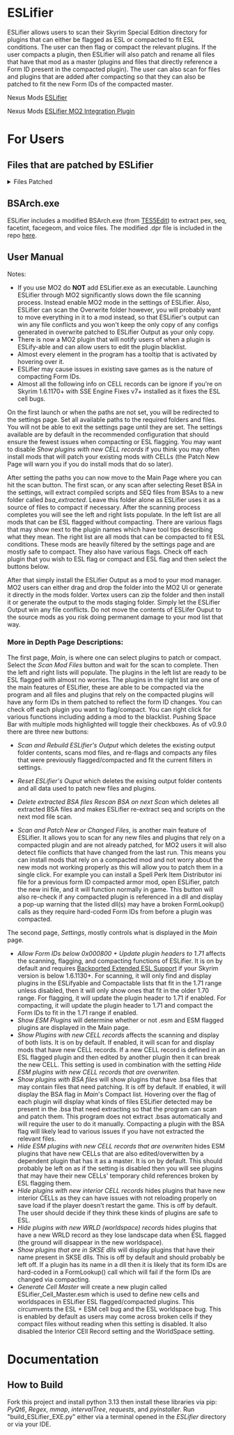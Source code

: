 # ESLifier
ESLifier allows users to scan their Skyrim Special Edition directory for plugins that can either be flagged as ESL or compacted to fit ESL conditions. The user can then flag or compact the relevant plugins.
If the user compacts a plugin, then ESLifier will also patch and rename all files that have that mod as a master (plugins and files that directly reference a Form ID present in the compacted plugin). The user can also
scan for files and plugins that are added after compacting so that they can also be patched to fit the new Form IDs of the compacted master.

Nexus Mods [ESLifier](https://www.nexusmods.com/skyrimspecialedition/mods/145168)

Nexus Mods [ESLifier MO2 Integration Plugin](https://www.nexusmods.com/skyrimspecialedition/mods/126298)
  
# For Users
## Files that are patched by ESLifier
<details>
  <summary>Files Patched</summary>
  
  <details>
    <summary>.INI Files</summary>
    
    AutoBody
    Base Object Swapper
    Completionist
    Description Framework
    DtryKeyUtil
    ENB Lights for Effect Shaders
    Experience
    Form List Manipulator
    Item Property Manipulator
    Keyword Item Distributor
    KreatE (with caveats)
    Leveled List Object Swapper
    Light Placer
    Music Type Distributor
    NPCs Use Potions
    Payload Interpreter
    Poise Breaker
    Seasons of Skyrim
    SkyPatcher
    Spell Perk Item Distributor
    TrueHUD
    Valhalla Combat
    Various States of Undress
  </details>

  <details>
    <summary>.JSON Files</summary>

    Alternate Perspective
    CaptiveFollowers
    CoMAP
    Creature Framework
    Custom Skills Framework (old format CustomSkill.<name>.config.txt supported)
    Dress Up Lover's NPC Outfit Changer
    dse-display-model
    Dynamic Armor Variants
    Dynamic Key Activation Framework NG
    Dynamic String Distributor
    Generic Synthesis Patcher (GSP)
    Immersive Equipment Display
    Immersive Hair Growth and Styling
    Inte's Devious Devices - Equip
    Inte's Skyrim - Utility Mod
    Inventory Injector
    Magic Fixes and Tweaks SKSE
    MCM Helper
    OBody NG
    Open Animation Replacer
    OStim Standalone
    PapyrusUtil's StorageDataUtil
    Player Equipment Manager
    Race Compatibility SKSE
    Rain Extinguished Fires
    Skyrim Unbound
    SL Config/Expressions/Animations
    SL Scaler
    Sleep In Lingerie
    Smart Harvest Auto NG AutoLoot
    Sound Record Distributor
    Spell Organizer
    Spell Research
  </details>

  <details>
    <summary>.TOML Files</summary>
      
    Actor Value Generator
    Dynamic Animation Casting
    Loki Poise
    Precision
    True Directional Movement
    YATSM - Yet Another Soul Trap Manager
  </details>

  <details>
    <summary>Other Types</summary>
    
      - .pex: Compiled script files
      - _conditions.txt: Dynamic Animation Replacer
      - _srd.: Sound Record Distributor
      - .jslot: Racemenu Presets
      - facegeom's .nif: Texture paths in face mesh files
      - voice, facetint, facegeom: The names of these files are patched
      - .seq: SEQ files

  </details>
</details>

## BSArch.exe
ESLifier includes a modified BSArch.exe (from [TES5Edit](https://github.com/TES5Edit/TES5Edit/tree/master/Tools/BSArchive)) to extract pex, seq, facetint, facegeom, and voice files. The modified .dpr file is included in the repo [here](https://github.com/MaskPlague/ESLifier/blob/main/bsarch/BSArch.dpr).

## User Manual
Notes:
- If you use MO2 do **NOT** add ESLifier.exe as an executable. Launching ESLifier through MO2 significantly slows down the file scanning process. Instead enable MO2 mode in the settings of ESLifier. Also, ESLifier can scan the Overwrite folder however, you will probably want to move everything in it to a mod instead, so that ESLifier's output can win any file conflicts and you won't keep the only copy of any configs generated in overwrite patched to ESLifier Output as your only copy.
- There is now a MO2 plugin that will notify users of when a plugin is ESLify-able and can allow users to edit the plugin blacklist.
- Almost every element in the program has a tooltip that is activated by hovering over it.
- ESLifier may cause issues in existing save games as is the nature of compacting Form IDs.
- Almost all the following info on CELL records can be ignore if you're on Skyrim 1.6.1170+ with SSE Engine Fixes v7+ installed as it fixes the ESL cell bugs.

On the first launch or when the paths are not set, you will be redirected to the settings page. Set all available paths to the required folders and files. You will not be able to exit the settings page until they are set. The settings available are by default in the recommended configuration that should ensure the fewest issues when compacting or ESL flagging. You may want to disable _Show plugins with new CELL records_ if you think you may often install mods that will patch your existing mods with CELLs (the Patch New Page will warn you if you do install mods that do so later).

After setting the paths you can now move to the Main Page where you can hit the scan button. The first scan, or any scan after selecting Reset BSA in the settings, will extract compiled scripts and SEQ files from BSAs to a new folder called _bsa_extracted_. Leave this folder alone as ESLifier uses it as a source of files to compact if necessary. After the scanning process completes you will see the left and right lists populate. In the left list are all mods that can be ESL flagged without compacting. There are various flags that may show next to the plugin names which have tool tips describing what they mean. The right list are all mods that can be compacted to fit ESL conditions. These mods are heavily filtered by the settings page and are mostly safe to compact. They also have various flags. Check off each plugin that you wish to ESL flag or compact and ESL flag and then select the buttons below.

After that simply install the ESLifier Output as a mod to your mod manager. MO2 users can either drag and drop the folder into the MO2 UI or generate it directly in the mods folder. Vortex users can zip the folder and then install it or generate the output to the mods staging folder. Simply let the ESLifier Output win any file conflicts. Do not move the contents of ESLifer Ouput to the source mods as you risk doing permanent damage to your mod list that way.

### More in Depth Page Descriptions:

The first page, _Main_, is where one can select plugins to patch or compact. Select the _Scan Mod Files_ button and wait for the scan to complete. Then the left and right lists will populate. The plugins in the left list are ready to be ESL flagged with almost no worries. The plugins in the right list are one of the main features of ESLifier, these are able to be compacted via the program and all files and plugins that rely on the compacted plugins will have any form IDs in them patched to reflect the form ID changes. You can check off each plugin you want to flag/compact. You can right click for various functions including adding a mod to the blacklist. Pushing Space Bar with multiple mods highlighted will toggle their checkboxes.
As of v0.9.0 there are three new buttons:
- _Scan and Rebuild ESLifier's Output_ which deletes the existing output folder contents, scans mod files, and re-flags and compacts any files that were previously flagged/compacted and fit the current filters in settings.
- _Reset ESLifier's Ouput_ which deletes the exising output folder contents and all data used to patch new files and plugins.
- _Delete extracted BSA files Rescan BSA on next Scan_ which deletes all extracted BSA files and makes ESLifier re-extract seq and scripts on the next mod file scan.

- _Scan and Patch New or Changed Files_, is another main feature of ESLifier. It allows you to scan for any new files and plugins that rely on a compacted plugin and are not already patched, for MO2 users it will also detect file conflicts that have changed from the last run. This means you can install mods that rely on a compacted mod and not worry about the new mods not working properly as this will allow you to patch them in a single click. For example you can install a Spell Perk Item Distributor ini file for a previous form ID compacted armor mod, open ESLifier, patch the new ini file, and it will function normally in game. This button will also re-check if any compacted plugin is referenced in a dll and display a pop-up warning that the listed dll(s) may have a broken FormLookup() calls as they require hard-coded Form IDs from before a plugin was compacted.

The second page, _Settings_, mostly controls what is displayed in the _Main_ page.
- _Allow Form IDs below 0x000800 + Update plugin headers to 1.71_ affects the scanning, flagging, and compacting functions of ESLifier. It is on by default and requires [Backported Extended ESL Support](https://www.nexusmods.com/skyrimspecialedition/mods/106441) if your Skyrim version is below 1.6.1130+. For scanning, it will only find and display plugins in the ESLifyable and Compactable lists that fit in the 1.71 range unless disabled, then it will only show ones that fit in the older 1.70 range. For flagging, it will update the plugin header to 1.71 if enabled. For compacting, it will update the plugin header to 1.71 and compact the Form IDs to fit in the 1.71 range if enabled.
- _Show ESM Plugins_ will determine whether or not .esm and ESM flagged plugins are displayed in the Main page.
- _Show Plugins with new CELL records_ affects the scanning and display of both lists. It is on by default. If enabled, it will scan for and display mods that have new CELL records. If a new CELL record is defined in an ESL flagged plugin and then edited by another plugin then it can break the new CELL. This setting is used in combination with the setting _Hide ESM plugins with new CELL records that are overwriten_.
- _Show plugins with BSA files_ will show plugins that have .bsa files that may contain files that need patching. It is off by default. If enabled, it will display the BSA flag in _Main_'s Compact list. Hovering over the flag of each plugin will display what kinds of files ESLifier detected may be present in the .bsa that need extracting so that the program can scan and patch them. This program does not extract .bsas automatically and will require the user to do it manually. Compacting a plugin with the BSA flag will likely lead to various issues if you have not extracted the relevant files.
- _Hide ESM plugins with new CELL records that are overwriten_ hides ESM plugins that have new CELLs that are also edited/overwitten by a dependent plugin that has it as a master. It is on by default. This should probably be left on as if the setting is disabled then you will see plugins that may have their new CELLs' temporary child references broken by ESL flagging them.
- _Hide plugins with new interior CELL records_ hides plugins that have new interior CELLs as they can have issues with not reloading properly on save load if the player doesn't restart the game. This is off by default. The user should decide if they think these kinds of plugins are safe to ESL.
- _Hide plugins with new WRLD (worldspace) records_ hides plugins that have a new WRLD record as they lose landscape data when ESL flagged (the ground will disappear in the new worldspace).
- _Show plugins that are in SKSE dlls_ will display plugins that have their name present in SKSE dlls. This is off by default and should probably be left off. If a plugin has its name in a dll then it is likely that its form IDs are hard-coded in a FormLookup() call which will fail if the form IDs are changed via compacting.
- _Generate Cell Master_ will create a new plugin called ESLifier_Cell_Master.esm which is used to define new cells and worldspaces in ESLifier ESL flagged/compacted plugins. This circumvents the ESL + ESM cell bug and the ESL worldspace bug. This is enabled by default as users may come across broken cells if they compact files without reading when this setting is disabled. It also disabled the Interior CEll Record setting and the WorldSpace setting.

# Documentation
## How to Build
Fork this project and install python 3.13 then install these libraries via pip: _PyQt6_, _Regex_, _mmap_, _intervalTree_, _requests_, and _pyinstaller_.
Run "build_ESLifier_EXE.py" either via a terminal opened in the _ESLifier_ directory or via your IDE.



